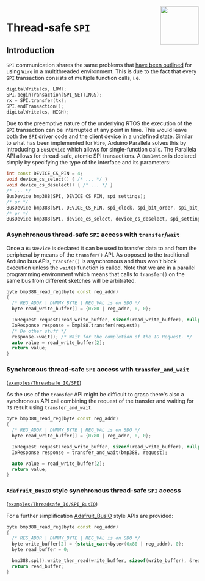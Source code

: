 <img src="https://content.arduino.cc/website/Arduino_logo_teal.svg" height="100" align="right"/>

Thread-safe `SPI`
===============
## Introduction
`SPI` communication shares the same problems that [have been outlined](04-threadsafe-wire.md) for using `Wire` in a multithreaded environment. This is due to the fact that every `SPI` transaction consists of multiple function calls, i.e.

```C++
digitalWrite(cs, LOW);
SPI.beginTransaction(SPI_SETTINGS);
rx = SPI.transfer(tx);
SPI.endTransaction();
digitalWrite(cs, HIGH);
```
Due to the preemptive nature of the underlying RTOS the execution of the `SPI` transaction can be interrupted at any point in time. This would leave both the `SPI` driver code and the client device in a undefined state. Similar to what has been implemented for `Wire`, Arduino Parallela solves this by introducing a `BusDevice` which allows for single-function calls. The Parallela API allows for thread-safe, atomic SPI transactions. A `BusDevice` is declared simply by specifying the type of the interface and its parameters:
```C++
int const DEVICE_CS_PIN = 4;
void device_cs_select() { /* ... */ }
void device_cs_deselect() { /* ... */ }
/* ... */
BusDevice bmp388(SPI, DEVICE_CS_PIN, spi_settings);
/* or */
BusDevice bmp388(SPI, DEVICE_CS_PIN, spi_clock, spi_bit_order, spi_bit_mode);
/* or */
BusDevice bmp388(SPI, device_cs_select, device_cs_deselect, spi_settings);
```

### Asynchronous thread-safe `SPI` access with `transfer`/`wait` 
Once a `BusDevice` is declared it can be used to transfer data to and from the peripheral by means of the `transfer()` API. As opposed to the traditional Arduino bus APIs, `transfer()` is asynchronous and thus won't block execution unless the `wait()` function is called.
Note that we are in a parallel programming environment which means that calls to `transfer()` on the same bus from different sketches will be arbitrated.

```C++
byte bmp388_read_reg(byte const reg_addr)
{
  /* REG_ADDR | DUMMY_BYTE | REG_VAL is on SDO */
  byte read_write_buffer[] = {0x80 | reg_addr, 0, 0};

  IoRequest request(read_write_buffer, sizeof(read_write_buffer), nullptr, 0);
  IoResponse response = bmp388.transfer(request);
  /* Do other stuff */
  response->wait(); /* Wait for the completion of the IO Request. */
  auto value = read_write_buffer[2]; 
  return value;
}
```

### Synchronous thread-safe `SPI` access with `transfer_and_wait` 
([`examples/Threadsafe_IO/SPI`](../examples/Threadsafe_IO/SPI))

As the use of the `transfer` API might be difficult to grasp there's also a synchronous API call combining the request of the transfer and waiting for its result using `transfer_and_wait`. 
```C++
byte bmp388_read_reg(byte const reg_addr)
{
  /* REG_ADDR | DUMMY_BYTE | REG_VAL is on SDO */
  byte read_write_buffer[] = {0x80 | reg_addr, 0, 0};

  IoRequest request(read_write_buffer, sizeof(read_write_buffer), nullptr, 0);
  IoResponse response = transfer_and_wait(bmp388, request);

  auto value = read_write_buffer[2]; 
  return value;
}
```

### `Adafruit_BusIO` style **synchronous** thread-safe `SPI` access
([`examples/Threadsafe_IO/SPI_BusIO`](../examples/Threadsafe_IO/SPI_BusIO))

For a further simplification [Adafruit_BusIO](https://github.com/adafruit/Adafruit_BusIO) style APIs are provided:

```C++
byte bmp388_read_reg(byte const reg_addr)
{
  /* REG_ADDR | DUMMY_BYTE | REG_VAL is on SDO */
  byte write_buffer[2] = {static_cast<byte>(0x80 | reg_addr), 0};
  byte read_buffer = 0;

  bmp388.spi().write_then_read(write_buffer, sizeof(write_buffer), &read_buffer, sizeof(read_buffer));
  return read_buffer;
}
```
